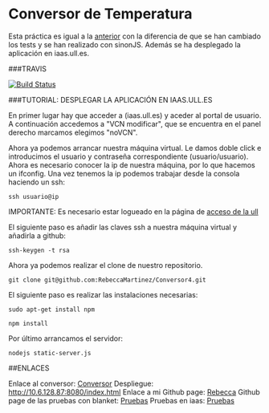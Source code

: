# Conversor de Temperatura 

Esta práctica es igual a la [anterior](https://github.com/RebeccaMartinez/Conversor3) con la diferencia de que se han cambiado los tests y se han realizado con sinonJS. Además se ha desplegado la aplicación en iaas.ull.es.

###TRAVIS

[![Build Status](https://travis-ci.org/RebeccaMartinez/Conversor4.svg?branch=master)](https://travis-ci.org/RebeccaMartinez/Conversor4)


###TUTORIAL: DESPLEGAR LA APLICACIÓN EN IAAS.ULL.ES

En primer lugar hay que acceder a (iaas.ull.es) y aceder al portal de usuario. A continuación accedemos a "VCN modificar", que se encuentra en el panel derecho marcamos elegimos "noVCN". 

Ahora ya podemos arrancar nuestra máquina virtual. Le damos doble click e introducimos el usuario y contraseña correspondiente (usuario/usuario). Ahora es necesario conocer la ip de nuestra máquina, por lo que hacemos un ifconfig. Una vez tenemos la ip podemos trabajar desde la consola haciendo un ssh:

```
ssh usuario@ip
```
IMPORTANTE: Es necesario estar logueado en la página de [acceso de la ull](acceso.ull.es)

El siguiente paso es añadir las claves ssh a nuestra máquina virtual y añadirla a github:

```
ssh-keygen -t rsa
```
Ahora ya podemos realizar el clone de nuestro repositorio.

```
git clone git@github.com:RebeccaMartinez/Conversor4.git
```

El siguiente paso es realizar las instalaciones necesarias:

```
sudo apt-get install npm 

npm install 

```

Por último arrancamos el servidor:

```
nodejs static-server.js
```


##ENLACES

Enlace al conversor: [Conversor](http://rebeccamartinez.github.io/Conversor4/)
Despliegue: http://10.6.128.87:8080/index.html
Enlace a mi Github page: [Rebecca](http://rebeccamartinez.github.io/)
Github page de las pruebas con blanket: [Pruebas](http://rebeccamartinez.github.io/Conversor3/tests/test_blanket)
Pruebas en iaas: [Pruebas](http://10.6.128.87:8080/tests/test_blanket.html)

